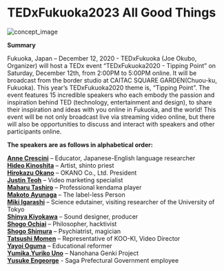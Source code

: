 # TEDxFukuoka2023 All Good Things

![concept_image](/images/components/concept-image2020.webp)

**Summary**

Fukuoka, Japan – December 12, 2020 - TEDxFukuoka (Joe Okubo, Organizer) will host a TEDx event
“TEDxFukuoka2020 - Tipping Point” on Saturday, December 12th, from 2:00PM to 5:00PM online.
It will be broadcast from the border studio at CAITAC SQUARE GARDEN(Chuou-ku, Fukuoka).
This year’s TEDxFukuoka2020 theme is, “Tipping Point”. The event features 15 incredible speakers who each embody
the passion and inspiration behind TED (technology, entertainment and design), to share their inspiration and ideas with
you online in Fukuoka, and the world! This event will be not only broadcast live via streaming video online, but there
will also be opportunities to discuss and interact with speakers and other participants online.

**The speakers are as follows in alphabetical order:**

[**Anne Crescini**](/SpeakerList/Profile#/images/speakers/2020/justin-teoh-profile.webp) – Educator, Japanese-English language researcher  
[**Hideo Kinoshita**](/SpeakerList/Profile#/images/speakers/2020/hideo-kinoshita.webp) – Artist, shinto priest  
[**Hirokazu Okano**](/SpeakerList/Profile/#/images/speakers/2020/hirokazu-okano.webp) – OKANO Co., Ltd. President  
[**Justin Teoh**](/SpeakerList/Profile/#/images/speakers/2020/justin-teoh-profile.webp) – Video marketing specialist  
[**Maharu Tashiro**](/SpeakerList/Profile/#/images/speakers/2020/maharu-tashiro.webp) – Professional kendama player  
[**Makoto Ayunaga**](/SpeakerList/Profile/#/images/speakers/2020/makoto-ayunaga.webp) – The label-less Person  
[**Miki Igarashi**](/SpeakerList/Profile/#/images/speakers/2020/miki-igarashi.webp) – Science edutainer, visiting researcher of the University of Tokyo  
[**Shinya Kiyokawa**](/SpeakerList/Profile/#/images/speakers/2020/shinya-kiyokawa.webp) – Sound designer, producer  
[**Shogo Ochiai**](/SpeakerList/Profile/#/images/speakers/2020/shogo-ochiai.webp) – Philosopher, hacktivist  
[**Shogo Shimura**](/SpeakerList/Profile/#/images/speakers/2020/shogo-shimura.webp) – Psychiatrist, magician  
[**Tatsushi Momen**](/SpeakerList/Profile#/images/speakers/2020/tatsushi-momen.webp) – Representative of KOO-KI, Video Director  
[**Yayoi Oguma**](/SpeakerList/Profile/#/images/speakers/2020/yayoi-oguma.webp) – Educational reformer  
[**Yumika,Yuriko Uno**](/SpeakerList/Profile/#/images/speakers/2020/yumika-yuriko-uno.webp) – Nanohana Genki Project  
[**Yusuke Engeorge**](/SpeakerList/Profile/#/images/speakers/2020/yusuke-engeorge.webp) - Saga Prefectural Government employee
